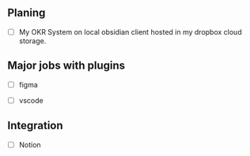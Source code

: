 
## Planing

- [ ] My OKR System on local obsidian client hosted in my dropbox cloud storage.


## Major jobs with plugins

- [ ] figma
- [ ] vscode


## Integration

- [ ] Notion


